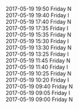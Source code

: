 2017-05-19 19:50 Friday  N  
2017-05-19 19:40 Friday  I  
2017-05-19 17:40 Friday  N  
2017-05-19 17:35 Friday  I  
2017-05-19 15:35 Friday  N  
2017-05-19 15:30 Friday  I  
2017-05-19 13:30 Friday  N  
2017-05-19 13:25 Friday  I  
2017-05-19 11:45 Friday  N  
2017-05-19 11:40 Friday  I  
2017-05-19 10:25 Friday  N  
2017-05-19 10:20 Friday  I  
2017-05-19 09:40 Friday  N  
2017-05-19 09:05 Friday  I  
2017-05-19 09:00 Friday  N  
